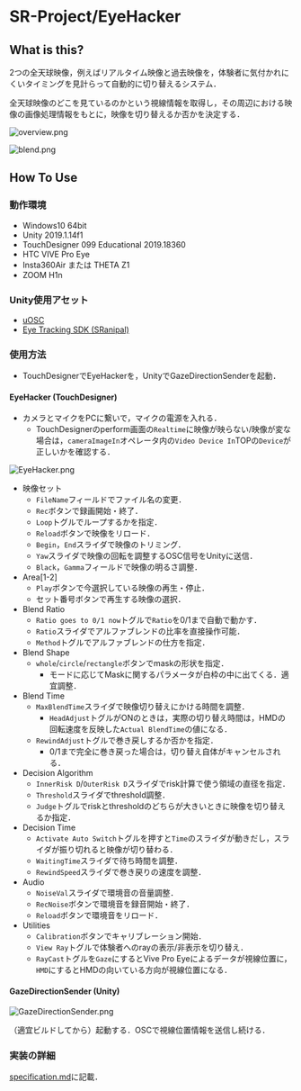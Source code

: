 # SR-Project/EyeHacker

## What is this?

2つの全天球映像，例えばリアルタイム映像と過去映像を，体験者に気付かれにくいタイミングを見計らって自動的に切り替えるシステム．

全天球映像のどこを見ているのかという視線情報を取得し，その周辺における映像の画像処理情報をもとに，映像を切り替えるか否かを決定する．

![overview.png](https://github.com/inamilab/EyeHacker/blob/develop/images/overview.png)

![blend.png](https://github.com/inamilab/SRProject-EyeTracking/blob/develop/images/blend.png)

## How To Use

### 動作環境

* Windows10 64bit
* Unity 2019.1.14f1
* TouchDesigner 099 Educational 2019.18360
* HTC VIVE Pro Eye
* Insta360Air または THETA Z1
* ZOOM H1n

### Unity使用アセット

* [uOSC](https://github.com/hecomi/uOSC)
* [Eye Tracking SDK (SRanipal)](https://developer.vive.com/resources/knowledgebase/vive-sranipal-sdk/)

### 使用方法

* TouchDesignerでEyeHackerを，UnityでGazeDirectionSenderを起動．

#### EyeHacker (TouchDesigner)

* カメラとマイクをPCに繋いで，マイクの電源を入れる．
  * TouchDesignerのperform画面の`Realtime`に映像が映らない/映像が変な場合は，`cameraImageIn`オペレータ内の`Video Device In`TOPの`Device`が正しいかを確認する．

![EyeHacker.png](https://github.com/inamilab/SRProject-EyeTracking/blob/develop/images/EyeHacker.png)

* 映像セット
  * `FileName`フィールドでファイル名の変更．
  * `Rec`ボタンで録画開始・終了．
  * `Loop`トグルでループするかを指定．
  * `Reload`ボタンで映像をリロード．
  * `Begin`，`End`スライダで映像のトリミング．
  * `Yaw`スライダで映像の回転を調整するOSC信号をUnityに送信．
  * `Black`，`Gamma`フィールドで映像の明るさ調整．
* Area[1-2]
  * `Play`ボタンで今選択している映像の再生・停止．
  * セット番号ボタンで再生する映像の選択．
* Blend Ratio
  * `Ratio goes to 0/1 now`トグルで`Ratio`を0/1まで自動で動かす．
  * `Ratio`スライダでアルファブレンドの比率を直接操作可能．
  * `Method`トグルでアルファブレンドの仕方を指定．
* Blend Shape
  * `whole`/`circle`/`rectangle`ボタンでmaskの形状を指定．
    * モードに応じてMaskに関するパラメータが白枠の中に出てくる．適宜調整．
* Blend Time
  * `MaxBlendTime`スライダで映像切り替えにかける時間を調整．
    * `HeadAdjust`トグルがONのときは，実際の切り替え時間は，HMDの回転速度を反映した`Actual BlendTime`の値になる．
  * `RewindAdjust`トグルで巻き戻しするか否かを指定．
    * 0/1まで完全に巻き戻った場合は，切り替え自体がキャンセルされる．
* Decision Algorithm
  * `InnerRisk D`/`OuterRisk D`スライダでrisk計算で使う領域の直径を指定．
  * `Threshold`スライダでthreshold調整．
  * `Judge`トグルでriskとthresholdのどちらが大きいときに映像を切り替えるか指定．
* Decision Time
  * `Activate Auto Switch`トグルを押すと`Time`のスライダが動きだし，スライダが振り切れると映像が切り替わる．
  * `WaitingTime`スライダで待ち時間を調整．
  * `RewindSpeed`スライダで巻き戻りの速度を調整．
* Audio
  * `NoiseVal`スライダで環境音の音量調整．
  * `RecNoise`ボタンで環境音を録音開始・終了．
  * `Reload`ボタンで環境音をリロード．
* Utilities
  * `Calibration`ボタンでキャリブレーション開始．
  * `View Ray`トグルで体験者へのrayの表示/非表示を切り替え．
  * `RayCast`トグルを`Gaze`にするとVive Pro Eyeによるデータが視線位置に，`HMD`にするとHMDの向いている方向が視線位置になる．

#### GazeDirectionSender (Unity)

![GazeDirectionSender.png](https://github.com/inamilab/SRProject-EyeTracking/blob/develop/images/GazeDirectionSender.png)

（適宜ビルドしてから）起動する．OSCで視線位置情報を送信し続ける．
  
### 実装の詳細

[specification.md](specification/specification.md)に記載．
